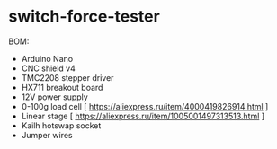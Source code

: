 # switch-force-tester

BOM:
- Arduino Nano
- CNC shield v4
- TMC2208 stepper driver
- HX711 breakout board
- 12V power supply
- 0-100g load cell [ https://aliexpress.ru/item/4000419826914.html ]
- Linear stage [ https://aliexpress.ru/item/1005001497313513.html ]
- Kailh hotswap socket
- Jumper wires
